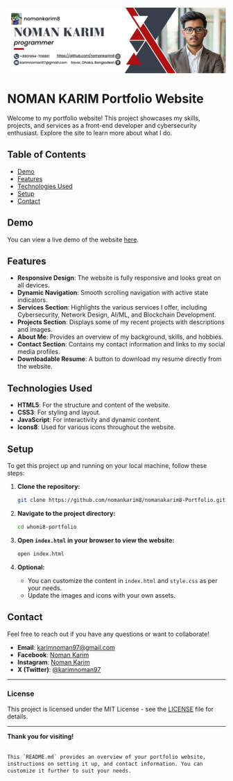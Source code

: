 ![logo](https://github.com/nomankarim8/nomankarim8/blob/main/image.png?raw=true)
# NOMAN KARIM Portfolio Website

Welcome to my portfolio website! This project showcases my skills, projects, and services as a front-end developer and cybersecurity enthusiast. Explore the site to learn more about what I do.

## Table of Contents
- [Demo](#demo)
- [Features](#features)
- [Technologies Used](#technologies-used)
- [Setup](#setup)
- [Contact](#contact)

## Demo
You can view a live demo of the website [here](https://nomankarim8.github.io/nomanakarim8-Portfolio/).

## Features
- **Responsive Design**: The website is fully responsive and looks great on all devices.
- **Dynamic Navigation**: Smooth scrolling navigation with active state indicators.
- **Services Section**: Highlights the various services I offer, including Cybersecurity, Network Design, AI/ML, and Blockchain Development.
- **Projects Section**: Displays some of my recent projects with descriptions and images.
- **About Me**: Provides an overview of my background, skills, and hobbies.
- **Contact Section**: Contains my contact information and links to my social media profiles.
- **Downloadable Resume**: A button to download my resume directly from the website.

## Technologies Used
- **HTML5**: For the structure and content of the website.
- **CSS3**: For styling and layout.
- **JavaScript**: For interactivity and dynamic content.
- **Icons8**: Used for various icons throughout the website.

## Setup
To get this project up and running on your local machine, follow these steps:

1. **Clone the repository:**
   ```bash
   git clone https://github.com/nomankarim8/nomanakarim8-Portfolio.git
   ```

2. **Navigate to the project directory:**
   ```bash
   cd whomi8-portfolio
   ```

3. **Open `index.html` in your browser to view the website:**
   ```bash
   open index.html
   ```

4. **Optional:**
   - You can customize the content in `index.html` and `style.css` as per your needs.
   - Update the images and icons with your own assets.

## Contact
Feel free to reach out if you have any questions or want to collaborate!

- **Email**: [karimnoman97@gmail.com](mailto:karimnoman97@gmail.com)
- **Facebook**: [Noman Karim](https://www.facebook.com/noman.karim.8)
- **Instagram**: [Noman Karim](https://www.instagram.com/noman.karim.8/)
- **X (Twitter)**: [@karimnoman97](https://x.com/karimnoman97)

---

### License
This project is licensed under the MIT License - see the [LICENSE](LICENSE) file for details.

---

**Thank you for visiting!**
```

This `README.md` provides an overview of your portfolio website, instructions on setting it up, and contact information. You can customize it further to suit your needs.